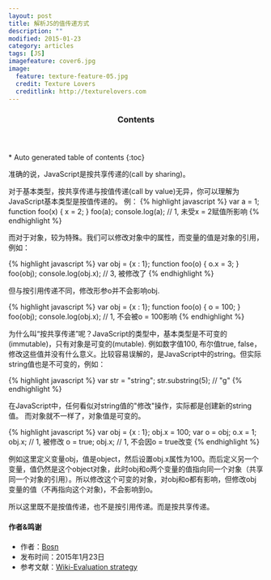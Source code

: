 ```yaml
---
layout: post
title: 解析JS的值传递方式
description: ""
modified: 2015-01-23
category: articles
tags: [JS]
imagefeature: cover6.jpg
image:
  feature: texture-feature-05.jpg
  credit: Texture Lovers
  creditlink: http://texturelovers.com
---
```


<style type="text/css">
    .trans {
        font-size:12px;
        color:#999;
    }
</style>
<section id="table-of-contents" class="toc">
  <header>
    <h3>Contents</h3>
  </header>
<div id="drawer" markdown="1">
*  Auto generated table of contents
{:toc}
</div>
</section><!-- /#table-of-contents -->

准确的说，JavaScript是按共享传递的(call by sharing)。

对于基本类型，按共享传递与按值传递(call by value)无异，你可以理解为JavaScript基本类型是按值传递的。
例：
{% highlight javascript %}
var a = 1;
function foo(x) {
    x = 2;
}
foo(a);
console.log(a); // 1, 未受x = 2赋值所影响
{% endhighlight %}

而对于对象，较为特殊。我们可以修改对象中的属性，而变量的值是对象的引用，例如：

{% highlight javascript %}
var obj = {x : 1};
function foo(o) {
    o.x = 3;
}
foo(obj);
console.log(obj.x); // 3, 被修改了
{% endhighlight %}

但与按引用传递不同，修改形参o并不会影响obj.

{% highlight javascript %}
var obj = {x : 1};
function foo(o) {
    o = 100;
}
foo(obj);
console.log(obj.x); // 1, 不会被o = 100影响
{% endhighlight %}

为什么叫“按共享传递”呢？JavaScript的类型中，基本类型是不可变的(immutable)，只有对象是可变的(mutable).
例如数字值100, 布尔值true, false，修改这些值并没有什么意义。比较容易误解的，是JavaScript中的string。但实际string值也是不可变的，例如：

{% highlight javascript %}
var str = "string";
str.substring(5); // "g"
{% endhighlight %}

在JavaScript中，任何看似对string值的"修改"操作，实际都是创建新的string值。
而对象就不一样了，对象值是可变的。

{% highlight javascript %}
var obj = {x : 1};
obj.x = 100;
var o = obj;
o.x = 1;
obj.x; // 1, 被修改
o = true;
obj.x; // 1, 不会因o = true改变
{% endhighlight %}

例如这里定义变量obj，值是object，然后设置obj.x属性为100。而后定义另一个变量，值仍然是这个object对象，此时obj和o两个变量的值指向同一个对象（共享同一个对象的引用）。所以修改这个可变的对象，对obj和o都有影响，但修改obj变量的值（不再指向这个对象)，不会影响到o。

所以这里既不是按值传递，也不是按引用传递。而是按共享传递。



#### 作者&鸣谢

* 作者：[Bosn](http://bosn.me)
* 发布时间：2015年1月23日
* 参考文献：[Wiki-Evaluation strategy](http://en.wikipedia.org/wiki/Evaluation_strategy#Call_by_reference)

